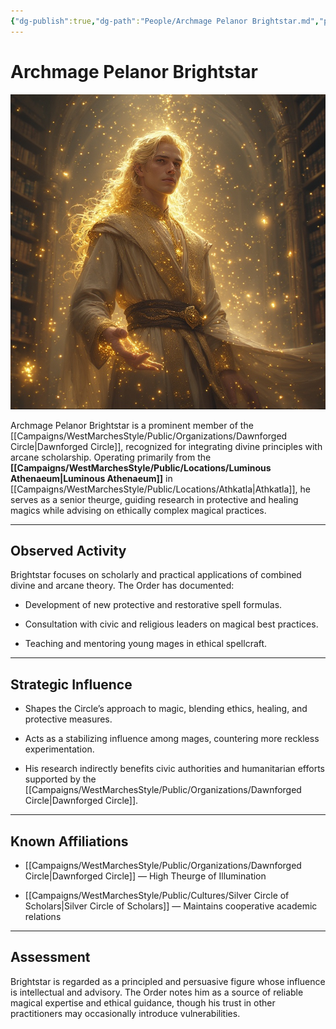 ```yaml
---
{"dg-publish":true,"dg-path":"People/Archmage Pelanor Brightstar.md","permalink":"/people/archmage-pelanor-brightstar/","tags":["NPC","DawnforgedCircle"],"dgShowFileTree":true}
---
```


# **Archmage Pelanor Brightstar**

![Pelanor_Brightstar.jpg](/img/user/_assets/WestMarchesStyle/NPC%20Portraits/Pelanor_Brightstar.jpg)

Archmage Pelanor Brightstar is a prominent member of the [[Campaigns/WestMarchesStyle/Public/Organizations/Dawnforged Circle\|Dawnforged Circle]], recognized for integrating divine principles with arcane scholarship. Operating primarily from the **[[Campaigns/WestMarchesStyle/Public/Locations/Luminous Athenaeum\|Luminous Athenaeum]]** in [[Campaigns/WestMarchesStyle/Public/Locations/Athkatla\|Athkatla]], he serves as a senior theurge, guiding research in protective and healing magics while advising on ethically complex magical practices.

---

## Observed Activity

Brightstar focuses on scholarly and practical applications of combined divine and arcane theory. The Order has documented:

- Development of new protective and restorative spell formulas.
    
- Consultation with civic and religious leaders on magical best practices.
    
- Teaching and mentoring young mages in ethical spellcraft.
    

---

## Strategic Influence

- Shapes the Circle’s approach to magic, blending ethics, healing, and protective measures.
    
- Acts as a stabilizing influence among mages, countering more reckless experimentation.
    
- His research indirectly benefits civic authorities and humanitarian efforts supported by the [[Campaigns/WestMarchesStyle/Public/Organizations/Dawnforged Circle\|Dawnforged Circle]].
    

---

## Known Affiliations

- [[Campaigns/WestMarchesStyle/Public/Organizations/Dawnforged Circle\|Dawnforged Circle]] — High Theurge of Illumination
    
- [[Campaigns/WestMarchesStyle/Public/Cultures/Silver Circle of Scholars\|Silver Circle of Scholars]] — Maintains cooperative academic relations
    

---

## Assessment

Brightstar is regarded as a principled and persuasive figure whose influence is intellectual and advisory. The Order notes him as a source of reliable magical expertise and ethical guidance, though his trust in other practitioners may occasionally introduce vulnerabilities.